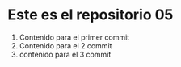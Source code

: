 # Este es el repositorio 05 
1. Contenido para el primer commit
2. Contenido para el 2 commit
3. contenido para el 3 commit